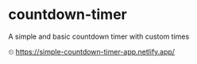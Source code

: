 # countdown-timer
A simple and basic countdown timer with custom times

⏲
https://simple-countdown-timer-app.netlify.app/
